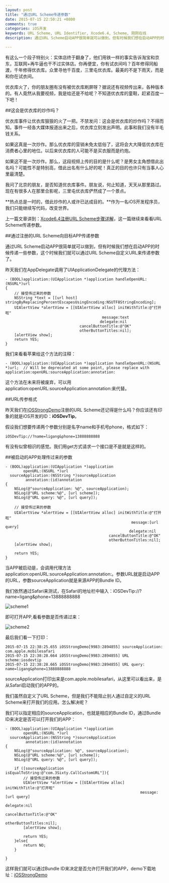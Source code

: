 ```yaml
---
layout: post
title: "通过URL Scheme传递参数"
date: 2015-07-15 22:50:21 +0800
comments: true
categories: iOS开发
keywords: URL Scheme, URL Identifier, Xcode6.4, Scheme, 刚刚在线
description: 通过URL Scheme启动APP很简单就可以做到，但有时候我们想在启动APP的时候传递一些参数，这个时候我们就可以通过URL Scheme自定义URL来传递参数了。

---
```


有这么一个段子特别火：实体店终于翻身了，他们用铁一样的事实告诉淘宝和京东，互联网+再牛逼也干不过实体店。你再便宜，你有试衣间吗？百年修得同船渡，千年修得优衣库。众里寻他千百度，三里屯优衣库。最美的不是下雨天，而是和你在试衣间。

优衣库火了，你的朋友圈有没有被优衣库刷屏呀？据说还有视频传出来，各种版本的。有人竟然从我要视频，我是给还是不给呢？不知道优衣库的童鞋，赶紧百度一下吧！

##这会是优衣库的炒作吗？

优衣库事件让优衣库狠狠的火了一把。不禁发问：这会是优衣库的炒作吗？不得而知。事件一经各大媒体报道出来之后，优衣库立刻发出声明。此事和我们没有半毛钱关系。

如果这真是一次炒作。那么优衣库的营销未免太低俗了，这将会大大降低优衣库在消费者心里的地位。以后来优衣库的人可能不是买衣服而是约炮。

如果这不是一次炒作。那么，这段视频上传的目的是什么呢？是男女主角想借此出名吗？可能性不是特别高，借此出名有什么好的呢！真正的目的也许只有当事人心里最清楚。

我问了北京的朋友，是否知道优衣库事件。朋友说，何止知道，天天从那里路过。现在有很多人在那里合影呢，三里屯优衣库俨然成了一个景点。

**热点总是一时的，借此炒作的人或许已达成目的。**作为一名iOS开发程序员，我们只能继续写代码，改变世界。

上一篇文章讲到：[Xcode6.4注册URL Scheme步骤详解](http://www.superqq.com/blog/2015/07/14/xcode6-dot-4zhu-ce-url-schemebu-zou-xiang-jie/)，这一篇继续来看看URL Scheme传递参数。

##通过注册的URL Scheme向目标APP传递参数

通过URL Scheme启动APP很简单就可以做到，但有时候我们想在启动APP的时候传递一些参数，这个时候我们就可以通过URL Scheme自定义URL来传递参数了。

昨天我们在AppDelegate调用了UIApplicationDelegate的代理方法：

	- (BOOL)application:(UIApplication *)application handleOpenURL:(NSURL*)url
	{
	    // 接受传过来的参数
	    NSString *text = [[url host] stringByReplacingPercentEscapesUsingEncoding:NSUTF8StringEncoding];
	    UIAlertView *alertView = [[UIAlertView alloc] initWithTitle:@"打开啦"
	                                           message:text
	                                          delegate:nil
	                                 cancelButtonTitle:@"OK"
	                                 otherButtonTitles:nil];
	    [alertView show];
	    return YES;
	}

我们来看看苹果给这个方法的注释：

	- (BOOL)application:(UIApplication *)application handleOpenURL:(NSURL *)url;  // Will be deprecated at some point, please replace with application:openURL:sourceApplication:annotation:

这个方法在未来将被废弃，可以用application:openURL:sourceApplication:annotation:来代替。

##URL传参格式

昨天我们在[iOSStrongDemo](https://github.com/worldligang/iOSStrongDemo)注册的URL Scheme还记得是什么吗？你应该还有印象的就是iOS开发的ID：**iOSDevTip**。

假设我们想要传递两个参数分别是名字name和手机号phone，格式如下：

	iOSDevTip://?name=ligang&phone=13888888888
	
有没有似曾相识的感觉。我们用get方式请求一个接口是不是就是这样的。

##被启动的APP处理传过来的参数

	- (BOOL)application:(UIApplication *)application
            openURL:(NSURL *)url
	  sourceApplication:(NSString *)sourceApplication
	         annotation:(id)annotation
	{
	    NSLog(@"sourceApplication: %@", sourceApplication);
	    NSLog(@"URL scheme:%@", [url scheme]);
	    NSLog(@"URL query: %@", [url query]);
	    
	    // 接受传过来的参数
	    UIAlertView *alertView = [[UIAlertView alloc] initWithTitle:@"打开啦"
	                                                        message:[url query]
	                                                       delegate:nil
	                                              cancelButtonTitle:@"OK"
	                                              otherButtonTitles:nil];
	    [alertView show];
	    
	    return YES;
	}

当APP被启动是，会调用代理方法application:openURL:sourceApplication:annotation:。参数URL就是启动APP的URL，参数sourceApplication就是来源APP的Bundle ID。

我们依然通过Safari来测试，在Safari的地址栏中输入：iOSDevTip://?name=ligang&phone=13888888888

![scheme1](http://7xjrlb.com1.z0.glb.clouddn.com/scheme1.png)

即可打开APP,看看参数是否传递过来：

![scheme2](http://7xjrlb.com1.z0.glb.clouddn.com/scheme2.png)

最后我们看一下打印：

	2015-07-15 22:38:25.655 iOSStrongDemo[9983:2894855] sourceApplication: com.apple.mobilesafari
	2015-07-15 22:38:28.664 iOSStrongDemo[9983:2894855] URL scheme:iosdevtip
	2015-07-15 22:38:28.665 iOSStrongDemo[9983:2894855] URL query: name=ligang&phone=13888888888


sourceApplication打印出来是com.apple.mobilesafari，从这里可以看出来，是从Safari启动我们的APP的。

我们虽然自定义了URL Scheme，但是我们不能阻止别人通过自定义的URL Scheme来打开我们的应用。怎么解决呢？

我们可以指定相应的sourceApplication，也就是相应的Bundle ID，通过Bundle ID来决定是否可以打开我们的APP：

	- (BOOL)application:(UIApplication *)application
            openURL:(NSURL *)url
	  sourceApplication:(NSString *)sourceApplication
	         annotation:(id)annotation
	{
	    NSLog(@"sourceApplication: %@", sourceApplication);
	    NSLog(@"URL scheme:%@", [url scheme]);
	    NSLog(@"URL query: %@", [url query]);
	    
	    if ([sourceApplication isEqualToString:@"com.3Sixty.CallCustomURL"]){
	        // 接受传过来的参数
	        UIAlertView *alertView = [[UIAlertView alloc] initWithTitle:@"打开啦"
	                                                            message:[url query]
	                                                           delegate:nil
	                                                  cancelButtonTitle:@"OK"
	                                                  otherButtonTitles:nil];
	        [alertView show];
	        
	        return YES;
	    }else{
	        return NO;
	    }
	    
	}
	
这样我们就可以通过Bundle ID来决定是否允许打开我们的APP，demo下载地址：[iOSStrongDemo](https://github.com/worldligang/iOSStrongDemo)
